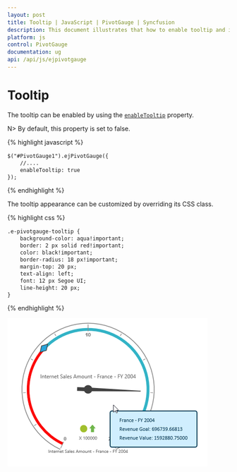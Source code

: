 ```yaml
---
layout: post
title: Tooltip | JavaScript | PivotGauge | Syncfusion
description: This document illustrates that how to enable tooltip and its customization in JavaScript PivotGauge control
platform: js
control: PivotGauge
documentation: ug
api: /api/js/ejpivotgauge
---
```


# Tooltip

The tooltip can be enabled by using the [`enableTooltip`](/api/js/ejpivotgauge#members:enabletooltip) property. 

N> By default, this property is set to false.

{% highlight javascript %}

    $("#PivotGauge1").ejPivotGauge({
        //....
        enableTooltip: true
    });

{% endhighlight %}

The tooltip appearance can be customized by overriding its CSS class.

{% highlight css %}

    .e-pivotgauge-tooltip {
        background-color: aqua!important;
        border: 2 px solid red!important;
        color: black!important;
        border-radius: 18 px!important;
        margin-top: 20 px;
        text-align: left;
        font: 12 px Segoe UI;
        line-height: 20 px;
    }

{% endhighlight %}
    
![Tooltip in JavaScript pivot gauge control](Tooltip_images/Tooltip.png) 

